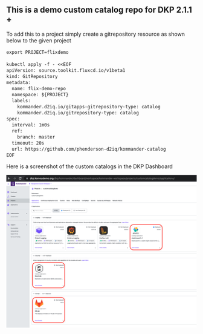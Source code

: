 ## This is a demo custom catalog repo for DKP 2.1.1 +

To add this to a project simply create a gitrepository resource as shown below to the given project

```
export PROJECT=flixdemo

kubectl apply -f - <<EOF
apiVersion: source.toolkit.fluxcd.io/v1beta1
kind: GitRepository
metadata:
  name: flix-demo-repo
  namespace: ${PROJECT}
  labels:
    kommander.d2iq.io/gitapps-gitrepository-type: catalog
    kommander.d2iq.io/gitrepository-type: catalog
spec:
  interval: 1m0s
  ref:
    branch: master
  timeout: 20s
  url: https://github.com/phenderson-d2iq/kommander-catalog
EOF

``` 

Here is a screenshot of the custom catalogs in the DKP Dashboard

![Kommander Portal With Custom Catalog Item](./Custom_Catalog_2.1.1.png)

